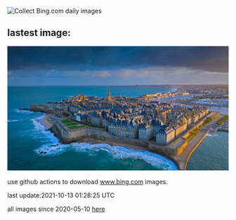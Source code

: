 ![Collect Bing.com daily images](https://github.com/counter2015/bing-daily-images/workflows/Collect%20Bing.com%20daily%20images/badge.svg)
## lastest image:
![](images/StMalo.jpg)

use github actions to download www.bing.com images.

last update:2021-10-13 01:28:25 UTC

all images since 2020-05-10 [here](https://github.com/counter2015/bing-daily-images/tree/master/images) 
